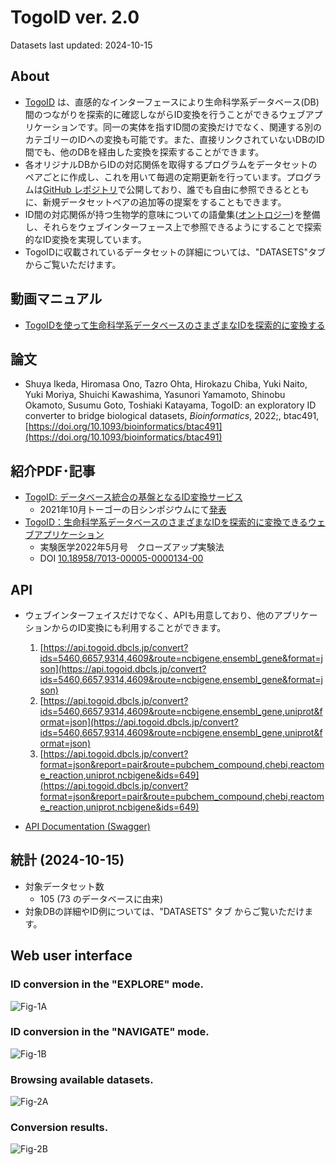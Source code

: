 # TogoID ver. 2.0
Datasets last updated: 2024-10-15

## About
- [TogoID](https://togoid.dbcls.jp/) は、直感的なインターフェースにより生命科学系データベース(DB)間のつながりを探索的に確認しながらID変換を行うことができるウェブアプリケーションです。同一の実体を指すID間の変換だけでなく、関連する別のカテゴリーのIDへの変換も可能です。また、直接リンクされていないDBのID間でも、他のDBを経由した変換を探索することができます。
- 各オリジナルDBからIDの対応関係を取得するプログラムをデータセットのペアごとに作成し、これを用いて毎週の定期更新を行っています。プログラムは[GitHub レポジトリ](https://github.com/dbcls/togoid-config/)で公開しており、誰でも自由に参照できるとともに、新規データセットペアの追加等の提案をすることもできます。
- ID間の対応関係が持つ生物学的意味についての語彙集([オントロジー](https://togoid.dbcls.jp/ontology))を整備し、それらをウェブインターフェース上で参照できるようにすることで探索的なID変換を実現しています。
- TogoIDに収載されているデータセットの詳細については、"DATASETS"タブからご覧いただけます。

## 動画マニュアル
- [TogoIDを使って生命科学系データベースのさまざまなIDを探索的に変換する](https://youtu.be/gXnvm6Fn4R8)

## 論文
- Shuya Ikeda, Hiromasa Ono, Tazro Ohta, Hirokazu Chiba, Yuki Naito, Yuki Moriya, Shuichi Kawashima, Yasunori Yamamoto, Shinobu Okamoto, Susumu Goto, Toshiaki Katayama, TogoID: an exploratory ID converter to bridge biological datasets, _Bioinformatics_, 2022;, btac491, [https://doi.org/10.1093/bioinformatics/btac491](https://doi.org/10.1093/bioinformatics/btac491)

## 紹介PDF･記事
- [TogoID: データベース統合の基盤となるID変換サービス](https://biosciencedbc.jp/event/symposium/togo2021/files/poster03_togo2021.pdf)
    - 2021年10月トーゴーの日シンポジウムにて[発表](https://biosciencedbc.jp/event/symposium/togo2021/poster/003.html)   
- [TogoID：生命科学系データベースのさまざまなIDを探索的に変換できるウェブアプリケーション](https://doi.org/10.18958/7013-00005-0000134-00)
    - 実験医学2022年5月号　クローズアップ実験法 
    - DOI [10.18958/7013-00005-0000134-00](https://doi.org/10.18958/7013-00005-0000134-00)

## API
- ウェブインターフェイスだけでなく、APIも用意しており、他のアプリケーションからのID変換にも利用することができます。
    1. [https://api.togoid.dbcls.jp/convert?ids=5460,6657,9314,4609&route=ncbigene,ensembl_gene&format=json](https://api.togoid.dbcls.jp/convert?ids=5460,6657,9314,4609&route=ncbigene,ensembl_gene&format=json)
    2. [https://api.togoid.dbcls.jp/convert?ids=5460,6657,9314,4609&route=ncbigene,ensembl_gene,uniprot&format=json](https://api.togoid.dbcls.jp/convert?ids=5460,6657,9314,4609&route=ncbigene,ensembl_gene,uniprot&format=json)
    3. [https://api.togoid.dbcls.jp/convert?format=json&report=pair&route=pubchem_compound,chebi,reactome_reaction,uniprot,ncbigene&ids=649](https://api.togoid.dbcls.jp/convert?format=json&report=pair&route=pubchem_compound,chebi,reactome_reaction,uniprot,ncbigene&ids=649)

- [API Documentation (Swagger)](https://togoid.dbcls.jp/apidoc/)

## 統計 (2024-10-15)
- 対象データセット数 
    - 105 (73 のデータベースに由来)
- 対象DBの詳細やID例については、"DATASETS" タブ からご覧いただけます。 

## Web user interface

### ID conversion in the "EXPLORE" mode.

![Fig-1A](https://raw.githubusercontent.com/dbcls/togoid-config/main/docs/img/TogoID_Original_Fig1A.jpg)

### ID conversion in the "NAVIGATE" mode.

![Fig-1B](https://raw.githubusercontent.com/dbcls/togoid-config/main/docs/img/TogoID_Original_Fig1B.jpg)

### Browsing available datasets.

![Fig-2A](https://raw.githubusercontent.com/dbcls/togoid-config/main/docs/img/TogoID_Original_Fig2A.jpg)

### Conversion results.

![Fig-2B](https://raw.githubusercontent.com/dbcls/togoid-config/main/docs/img/TogoID_Original_Fig2B.jpg)

